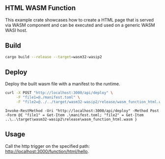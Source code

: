 ## HTML WASM Function

This example crate showcases how to create a HTML page that is served via WASM component and can be executed and used on a generic WASM WASI host.

## Build

```sh
cargo build --release --target=wasm32-wasip2
```

## Deploy

Deploy the built wasm file with a manifest to the runtime.

```sh
curl -X POST "http://localhost:3000/api/deploy" \
     -F "file1=@./manifest.toml" \
     -F "file2=@../../target/wasm32-wasip2/release/wasm_function_html.wasm"
```

```ps6
Invoke-RestMethod -Uri "http://localhost:3000/api/deploy" -Method Post -Form @{ "file1" = Get-Item .\manifest.toml; "file2" = Get-Item ..\..\target\wasm32-wasip2\release\wasm_function_html.wasm }
```

## Usage

Call the http trigger on the specified path: [http://localhost:3000/function/html/hello](http://localhost:3000/function/html/hello).
